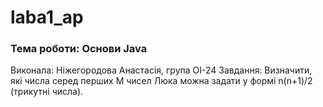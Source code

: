 # laba1_ap
### Тема роботи: Основи Java
Виконала: Ніжегородова Анастасія, група ОІ-24
Завдання: Визначити, які числа серед перших M чисел Люка можна задати у формі n(n+1)/2 (трикутні числа).
